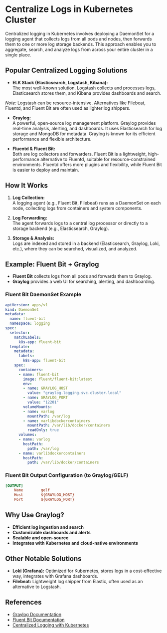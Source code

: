 # Centralize Logs in Kubernetes Cluster

Centralized logging in Kubernetes involves deploying a DaemonSet for a logging agent that collects logs from all pods and nodes, then forwards them to one or more log storage backends. This approach enables you to aggregate, search, and analyze logs from across your entire cluster in a single place.

## Popular Centralized Logging Solutions

- **ELK Stack (Elasticsearch, Logstash, Kibana):**  
  The most well-known solution. Logstash collects and processes logs, Elasticsearch stores them, and Kibana provides dashboards and search.  

*Note:* Logstash can be resource-intensive. Alternatives like Filebeat, Fluentd, and Fluent Bit are often used as lighter log shippers.

- **Graylog:**  
  A powerful, open-source log management platform. Graylog provides real-time analysis, alerting, and dashboards. It uses Elasticsearch for log storage and MongoDB for metadata. Graylog is known for its efficient performance and flexible architecture.

- **Fluentd & Fluent Bit:**  
  Both are log collectors and forwarders. Fluent Bit is a lightweight, high-performance alternative to Fluentd, suitable for resource-constrained environments. Fluentd offers more plugins and flexibility, while Fluent Bit is easier to deploy and maintain.

## How It Works

1. **Log Collection:**  
   A logging agent (e.g., Fluent Bit, Filebeat) runs as a DaemonSet on each node, collecting logs from containers and system components.

2. **Log Forwarding:**  
   The agent forwards logs to a central log processor or directly to a storage backend (e.g., Elasticsearch, Graylog).

3. **Storage & Analysis:**  
   Logs are indexed and stored in a backend (Elasticsearch, Graylog, Loki, etc.), where they can be searched, visualized, and analyzed.

## Example: Fluent Bit + Graylog

- **Fluent Bit** collects logs from all pods and forwards them to Graylog.
- **Graylog** provides a web UI for searching, alerting, and dashboarding.

### Fluent Bit DaemonSet Example

```yaml
apiVersion: apps/v1
kind: DaemonSet
metadata:
  name: fluent-bit
  namespace: logging
spec:
  selector:
    matchLabels:
      k8s-app: fluent-bit
  template:
    metadata:
      labels:
        k8s-app: fluent-bit
    spec:
      containers:
      - name: fluent-bit
        image: fluent/fluent-bit:latest
        env:
        - name: GRAYLOG_HOST
          value: "graylog.logging.svc.cluster.local"
        - name: GRAYLOG_PORT
          value: "12201"
        volumeMounts:
        - name: varlog
          mountPath: /var/log
        - name: varlibdockercontainers
          mountPath: /var/lib/docker/containers
          readOnly: true
      volumes:
      - name: varlog
        hostPath:
          path: /var/log
      - name: varlibdockercontainers
        hostPath:
          path: /var/lib/docker/containers
```

### Fluent Bit Output Configuration (to Graylog/GELF)

```ini
[OUTPUT]
    Name        gelf
    Host        ${GRAYLOG_HOST}
    Port        ${GRAYLOG_PORT}
```

## Why Use Graylog?

- **Efficient log ingestion and search**
- **Customizable dashboards and alerts**
- **Scalable and open-source**
- **Integrates with Kubernetes and cloud-native environments**

## Other Notable Solutions

- **Loki (Grafana):** Optimized for Kubernetes, stores logs in a cost-effective way, integrates with Grafana dashboards.
- **Filebeat:** Lightweight log shipper from Elastic, often used as an alternative to Logstash.

## References

- [Graylog Documentation](https://docs.graylog.org/)
- [Fluent Bit Documentation](https://docs.fluentbit.io/)
- [Centralized Logging with Kubernetes](https://kubernetes.io/docs/concepts/cluster-administration/logging/)
